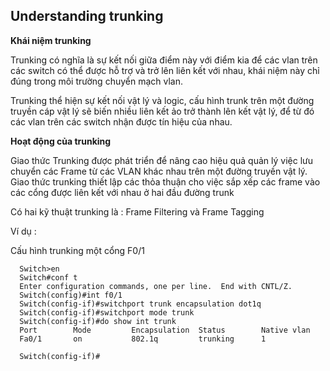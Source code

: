 ## Understanding trunking

**Khái niệm trunking**

Trunking có nghĩa là sự kết nối giữa điểm này với điểm kia để các vlan trên các switch có thể được hỗ trợ và trở lên liên kết với nhau, khái niệm này chỉ đúng trong môi trường chuyển mạch vlan.

Trunking thể hiện sự kết nối vật lý và logic, cấu hình trunk trên một đường truyền cáp vật lý sẽ biến nhiều liên kết ảo trở thành lên kết vật lý, để từ đó các vlan trên các switch nhận được tín hiệu của nhau.

**Hoạt động của trunking**

Giao thức Trunking được phát triển để nâng cao hiệu quả quản lý việc lưu chuyển các Frame từ các VLAN khác nhau trên một đường truyền vật lý. Giao thức trunking thiết lập các thỏa thuận cho việc sắp xếp các frame vào các cổng được liên kết với nhau ở hai đầu đường trunk

Có hai kỹ thuật trunking là : Frame Filtering và Frame Tagging

Ví dụ :

Cấu hình trunking một cổng F0/1

      Switch>en
      Switch#conf t
      Enter configuration commands, one per line.  End with CNTL/Z.
      Switch(config)#int f0/1
      Switch(config-if)#switchport trunk encapsulation dot1q 
      Switch(config-if)#switchport mode trunk 
      Switch(config-if)#do show int trunk
      Port        Mode         Encapsulation  Status        Native vlan
      Fa0/1       on           802.1q         trunking      1
      
      Switch(config-if)#














